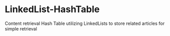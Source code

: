 # LinkedList-HashTable
 
Content retrieval Hash Table utilizing LinkedLists to store related articles for simple retrieval
